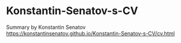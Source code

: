 # Konstantin-Senatov-s-CV
Summary by Konstantin Senatov
https://konstantinsenatov.github.io/Konstantin-Senatov-s-CV/cv.html
